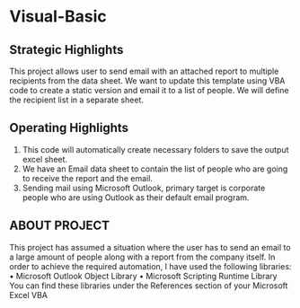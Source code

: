 # Visual-Basic
## Strategic Highlights
This project allows user to send email with an attached report to multiple recipients from the
data sheet. We want to update this template using VBA code to create a static version and
email it to a list of people. We will define the recipient list in a separate sheet.
## Operating Highlights
1. This code will automatically create necessary folders to save the output excel sheet.
2. We have an Email data sheet to contain the list of people who are going to receive the report
and the email.
3. Sending mail using Microsoft Outlook, primary target is corporate people who are using
Outlook as their default email program.
## ABOUT PROJECT
This project has assumed a situation where the user has to send an email to a
large amount of people along with a report from the company itself.
In order to achieve the required automation, I have used the following libraries:
• Microsoft Outlook Object Library
• Microsoft Scripting Runtime Library
You can find these libraries under the References section of your Microsoft Excel VBA
